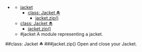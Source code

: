 * [](#undefined)
  * [jacket](#module_jacket)
    * [class: Jacket ⏏](#module_jacket)
      * [jacket.zip()](#module_jacket#zip)
  * [class: Jacket ⏏](#module_jacket)
    * [jacket.zip()](#module_jacket#zip)
  * [](#package_undefined)
<a name="module_jacket"></a>
#jacket
A module representing a jacket.

<a name="module_jacket"></a>
##class: Jacket ⏏
<a name="module_jacket#zip"></a>
###jacket.zip()
Open and close your Jacket.

